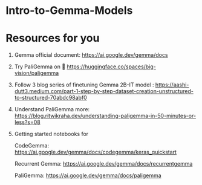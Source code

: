 # Intro-to-Gemma-Models

# Resources for you

1. Gemma official document: https://ai.google.dev/gemma/docs

2. Try PaliGemma on 🤗 https://huggingface.co/spaces/big-vision/paligemma

3. Follow 3 blog series of finetuning Gemma 2B-IT model : https://aashi-dutt3.medium.com/part-1-step-by-step-dataset-creation-unstructured-to-structured-70abdc98abf0

4. Understand PaliGemma more:  https://blog.ritwikraha.dev/understanding-paligemma-in-50-minutes-or-less?s=08

5. Getting started notebooks for

     CodeGemma: https://ai.google.dev/gemma/docs/codegemma/keras_quickstart

     Recurrent Gemma: https://ai.google.dev/gemma/docs/recurrentgemma

     PaliGemma: https://ai.google.dev/gemma/docs/paligemma
